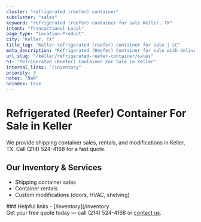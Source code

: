 ```yaml
---
cluster: "refrigerated (reefer) container"
subcluster: "sales"
keyword: "refrigerated (reefer) container for sale Keller, TX"
intent: "Transactional-Local"
page_type: "Location-Product"
city: "Keller, TX"
title_tag: "Keller refrigerated (reefer) container for sale | LC"
meta_description: "Refrigerated (Reefer) Container for sale with delivery in Keller, TX. LC Container — local Since 2003. Get pricing today."
url_slug: "/keller/refrigerated-reefer-container/sales"
h1: "Refrigerated (Reefer) Container For Sale in Keller"
internal_links: "/inventory"
priority: 3
notes: "NaN"
noindex: true
---
```


# Refrigerated (Reefer) Container For Sale in Keller

We provide shipping container sales, rentals, and modifications in Keller, TX. Call (214) 524-4168 for a fast quote.

## Our Inventory & Services
- Shipping container sales
- Container rentals
- Custom modifications (doors, HVAC, shelving)

<div data-section="internal-links">
### Helpful links
- [/inventory](/inventory
</div>

<div data-section="cta">
Get your free quote today — call (214) 524-4168 or <a href="/contact">contact us</a>.
</div>

<script type="application/ld+json">{"@context":"https://schema.org","@type":"FAQPage","mainEntity":[{"@type":"Question","name":"How much does delivery cost in Keller, TX?","acceptedAnswer":{"@type":"Answer","text":"Delivery costs vary by distance and container size. Most deliveries in Keller, TX range from $150-$300. Call (214) 524-4168 for an exact quote based on your specific location."}},{"@type":"Question","name":"Do you offer financing or payment plans?","acceptedAnswer":{"@type":"Answer","text":"We accept major credit cards, checks, and can discuss commercial terms for bulk purchases. Call (214) 524-4168 to discuss options."}},{"@type":"Question","name":"Can you customize containers in Keller, TX?","acceptedAnswer":{"@type":"Answer","text":"Yes — we perform modifications like doors, HVAC, insulation, and shelving. Request a custom quote at (214) 524-4168 or via our contact form."}}]}</script>
